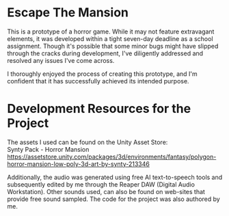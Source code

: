 # Escape The Mansion
This is a prototype of a horror game. While it may not feature extravagant elements, it was developed within a tight seven-day deadline as a school assignment.
Though it's possible that some minor bugs might have slipped through the cracks during development, I've diligently addressed and resolved any issues I've come across.

I thoroughly enjoyed the process of creating this prototype, and I'm confident that it has successfully achieved its intended purpose.

# Development Resources for the Project
The assets I used can be found on the Unity Asset Store:  
Synty Pack - Horror Mansion
https://assetstore.unity.com/packages/3d/environments/fantasy/polygon-horror-mansion-low-poly-3d-art-by-synty-213346

Additionally, the audio was generated using free AI text-to-speech tools and subsequently edited by me through
the Reaper DAW (Digital Audio Workstation). Other sounds used, can also be found on web-sites that provide free sound sampled.
The code for the project was also authored by me.
